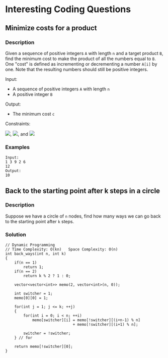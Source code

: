 # Interesting Coding Questions

## Minimize costs for a product

### Description

Given a sequence of positive integers `A` with length `n` and a target product `B`, find the minimum cost to make the product of all the numbers equal to `B`. One "cost" is defined as incrementing or decrementing a number `A[i]` by one. Note that the resulting numbers should still be positive integers.

Input:
- A sequence of positive integers `A` with length `n`
- A positive integer `B`

Output:
- The minimum cost `c`

Constraints:

<img src="http://latex.codecogs.com/gif.latex?1\le{n}\le{10^3}" />, <img src="http://latex.codecogs.com/gif.latex?1\le{B}\le{10^5}" />, and <img src="http://latex.codecogs.com/gif.latex?1\le{A_i}\le{10^5}" />

### Examples
```
Input:
1 3 9 2 6
12
Output:
10
```


## Back to the starting point after k steps in a circle

### Description

Suppose we have a circle of `n` nodes, find how many ways we can go back to the starting point after `k` steps.

### Solution

```{c++}
// Dynamic Programming
// Time Complexity: O(kn)   Space Complexity: O(n)
int back_ways(int n, int k)
{
    if(n == 1)
        return 1;
    if(n == 2)
        return k % 2 ? 1 : 0;

    vector<vector<int>> memo(2, vector<int>(n, 0));

    int switcher = 1;
    memo[0][0] = 1;
    
    for(int j = 1; j <= k; ++j)
    {
        for(int i = 0; i < n; ++i)
            memo[switcher][i] = memo[!switcher][(i+n-1) % n] 
                              + memo[!switcher][(i+1) % n];
        
        switcher = !switcher;
    } // for

    return memo[!switcher][0];
}
```
